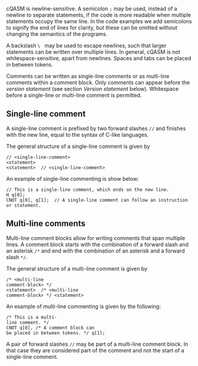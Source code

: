 cQASM is newline-sensitive.
A semicolon `;` may be used, instead of a newline to separate statements, if the code is more readable when multiple statements occupy the same line.
In the code examples we add semicolons to signify the end of lines for clarity, but these can be omitted without changing the semantics of the programs.

A backslash `\ ` may be used to escape newlines, such that larger statements can be written over multiple lines. 
In general, cQASM is not whitespace-sensitive, apart from newlines. 
Spaces and tabs can be placed in between tokens.

Comments can be written as single-line comments or as multi-line comments within a comment block.
Only comments can appear before the _version statement_ (see section _Version statement_ below). Whitespace before a single-line or multi-line comment is permitted.

## Single-line comment

A single-line comment is prefixed by two forward slashes `//` and finishes with the new line, equal to the syntax of C-like languages.

The general structure of a single-line comment is given by

```
// <single-line-comment>
<statement>
<statement>  // <single-line-comment>
```

An example of single-line commenting is show below:

```
// This is a single-line comment, which ends on the new line.
H q[0];
CNOT q[0], q[1];  // A single-line comment can follow an instruction or statement.
```

## Multi-line comments

Multi-line comment blocks allow for writing comments that span multiple lines. 
A comment block starts with the combination of a forward slash and an asterisk `/*` and end with the combination of an asterisk and a forward slash `*/`.

The general structure of a multi-line comment is given by

```
/* <multi-line
comment-block> */
<statement>  /* <multi-line
comment-block> */ <statement>
```

An example of multi-line commenting is given by the following:

```
/* This is a multi-
line comment. */
CNOT q[0], /* A comment block can
be placed in between tokens. */ q[1];
```

A pair of forward slashes `//` may be part of a multi-line comment block.
In that case they are considered part of the comment and not the start of a single-line comment.
